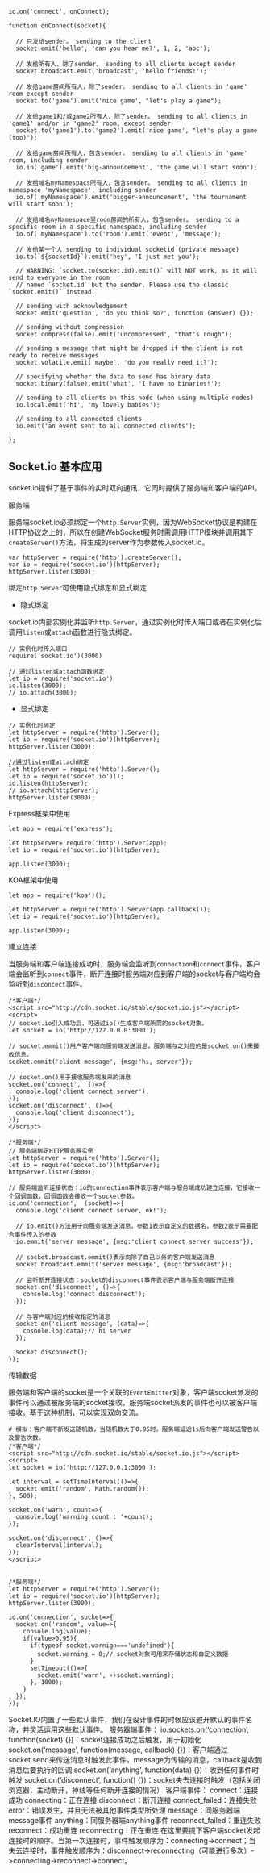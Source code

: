 ```
io.on('connect', onConnect);

function onConnect(socket){

  // 只发给sender。 sending to the client
  socket.emit('hello', 'can you hear me?', 1, 2, 'abc');

  // 发给所有人，除了sender。 sending to all clients except sender
  socket.broadcast.emit('broadcast', 'hello friends!');

  // 发给game房间所有人，除了sender。 sending to all clients in 'game' room except sender
  socket.to('game').emit('nice game', "let's play a game");

  // 发给game1和/或game2所有人，除了sender。 sending to all clients in 'game1' and/or in 'game2' room, except sender
  socket.to('game1').to('game2').emit('nice game', "let's play a game (too)");

  // 发给game房间所有人，包含sender。 sending to all clients in 'game' room, including sender
  io.in('game').emit('big-announcement', 'the game will start soon');

  // 发给域名myNamespacs所有人，包含sender。 sending to all clients in namespace 'myNamespace', including sender
  io.of('myNamespace').emit('bigger-announcement', 'the tournament will start soon');

  // 发给域名myNamespace里room房间的所有人，包含sender。 sending to a specific room in a specific namespace, including sender
  io.of('myNamespace').to('room').emit('event', 'message');

  // 发给某一个人 sending to individual socketid (private message)
  io.to(`${socketId}`).emit('hey', 'I just met you');

  // WARNING: `socket.to(socket.id).emit()` will NOT work, as it will send to everyone in the room
  // named `socket.id` but the sender. Please use the classic `socket.emit()` instead.

  // sending with acknowledgement
  socket.emit('question', 'do you think so?', function (answer) {});

  // sending without compression
  socket.compress(false).emit('uncompressed', "that's rough");

  // sending a message that might be dropped if the client is not ready to receive messages
  socket.volatile.emit('maybe', 'do you really need it?');

  // specifying whether the data to send has binary data
  socket.binary(false).emit('what', 'I have no binaries!');

  // sending to all clients on this node (when using multiple nodes)
  io.local.emit('hi', 'my lovely babies');

  // sending to all connected clients
  io.emit('an event sent to all connected clients');

};
```

## Socket.io 基本应用

socket.io提供了基于事件的实时双向通讯，它同时提供了服务端和客户端的API。

服务端

服务端socket.io必须绑定一个`http.Server`实例，因为WebSocket协议是构建在HTTP协议之上的，所以在创建WebSocket服务时需调用HTTP模块并调用其下`createServer()`方法，将生成的server作为参数传入socket.io。

```
var httpServer = require('http').createServer();
var io = require('socket.io')(httpServer);
httpServer.listen(3000);
```

绑定`http.Server`可使用隐式绑定和显式绑定

- 隐式绑定

socket.io内部实例化并监听`http.Server`，通过实例化时传入端口或者在实例化后调用`listen`或`attach`函数进行隐式绑定。

```
// 实例化时传入端口
require('socket.io')(3000)

// 通过listen或attach函数绑定
let io = require('socket.io')
io.listen(3000);
// io.attach(3000);
```

- 显式绑定

```
// 实例化时绑定
let httpServer = require('http').Server();
let io = require('socket.io')(httpServer);
httpServer.listen(3000);

//通过listen或attach绑定
let httpServer = require('http').Server();
let io = require('socket.io')();
io.listen(httpServer);
// io.attach(httpServer);
httpServer.listen(3000);
```

Express框架中使用

```
let app = require('express');

let httpServer= require('http').Server(app);
let io = require('socket.io')(httpServer);

app.listen(3000);
```

KOA框架中使用

```
let app = require('koa')();

let httpServer = require('http').Server(app.callback());
let io = require('socket.io')(httpServer);

app.listen(3000);
```

建立连接

当服务端和客户端连接成功时，服务端会监听到`connection`和`connect`事件，客户端会监听到`connect`事件，断开连接时服务端对应到客户端的socket与客户端均会监听到`disconcect`事件。

```
/*客户端*/
<script src="http://cdn.socket.io/stable/socket.io.js"></script>
<script>
// socket.io引入成功后，可通过io()生成客户端所需的socket对象。
let socket = io('http://127.0.0.0:3000');

// socket.emmit()用户客户端向服务端发送消息，服务端与之对应的是socket.on()来接收信息。
socket.emmit('client message', {msg:'hi, server'});

// socket.on()用于接收服务端发来的消息
socket.on('connect',  ()=>{
  console.log('client connect server');
});
socket.on('disconnect', ()=>{
  console.log('client disconnect');
});
</script>

/*服务端*/
// 服务端绑定HTTP服务器实例
let httpServer = require('http').Server();
let io = require('socket.io')(httpServer);
httpServer.listen(3000);

// 服务端监听连接状态：io的connection事件表示客户端与服务端成功建立连接，它接收一个回调函数，回调函数会接收一个socket参数。
io.on('connection',  (socket)=>{
  console.log('client connect server, ok!');

  // io.emit()方法用于向服务端发送消息，参数1表示自定义的数据名，参数2表示需要配合事件传入的参数
  io.emmit('server message', {msg:'client connect server success'});

  // socket.broadcast.emmit()表示向除了自己以外的客户端发送消息
  socket.broadcast.emmit('server message', {msg:'broadcast'});

  // 监听断开连接状态：socket的disconnect事件表示客户端与服务端断开连接
  socket.on('disconnect', ()=>{
    console.log('connect disconnect');
  });
  
  // 与客户端对应的接收指定的消息
  socket.on('client message', (data)=>{
    cosnole.log(data);// hi server
  });

  socket.disconnect();
});
```

传输数据

服务端和客户端的socket是一个关联的`EventEmitter`对象，客户端socket派发的事件可以通过被服务端的socket接收，服务端socket派发的事件也可以被客户端接收。基于这种机制，可以实现双向交流。

```
# 模拟：客户端不断发送随机数，当随机数大于0.95时，服务端延迟1s后向客户端发送警告以及警告次数。
/*客户端*/
<script src="http://cdn.socket.io/stable/socket.io.js"></script>
<script>
let socket = io('http://127.0.0.1:3000');

let interval = setTimeInterval(()=>{
  socket.emit('random', Math.random());
}, 500);

socket.on('warn', count=>{
  console.log('warning count : '+count);
});

socket.on('disconnect', ()=>{
  clearInterval(interval);
});
</script>


/*服务端*/
let httpServer = require('http').Server();
let io = require('socket.io')(httpServer);
httpServer.listen(3000);

io.on('connection', socket=>{
  socket.on('random', value=>{
    console.log(value);
    if(value>0.95){
      if(typeof socket.warnign==='undefined'){
        socket.warning = 0;// socket对象可用来存储状态和自定义数据
      }
      setTimeout(()=>{
        socket.emit('warn', ++socket.warning);
      }, 1000);
    }
  });
});
```

Socket.IO内置了一些默认事件，我们在设计事件的时候应该避开默认的事件名称，并灵活运用这些默认事件。
服务器端事件：
io.sockets.on(‘connection’, function(socket) {})：socket连接成功之后触发，用于初始化
socket.on(‘message’, function(message, callback) {})：客户端通过socket.send来传送消息时触发此事件，message为传输的消息，callback是收到消息后要执行的回调
socket.on(‘anything’, function(data) {})：收到任何事件时触发
socket.on(‘disconnect’, function() {})：socket失去连接时触发（包括关闭浏览器，主动断开，掉线等任何断开连接的情况）
客户端事件：
connect：连接成功
connecting：正在连接
disconnect：断开连接
connect_failed：连接失败
error：错误发生，并且无法被其他事件类型所处理
message：同服务器端message事件
anything：同服务器端anything事件
reconnect_failed：重连失败
reconnect：成功重连
reconnecting：正在重连
在这里要提下客户端socket发起连接时的顺序。当第一次连接时，事件触发顺序为：connecting->connect；当失去连接时，事件触发顺序为：disconnect->reconnecting（可能进行多次）->connecting->reconnect->connect。
